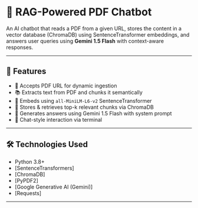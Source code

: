 # 📄 RAG-Powered PDF Chatbot

An AI chatbot that reads a PDF from a given URL, stores the content in a vector database (ChromaDB) using SentenceTransformer embeddings, and answers user queries using **Gemini 1.5 Flash** with context-aware responses.

---

## 🚀 Features

- 🔗 Accepts PDF URL for dynamic ingestion  
- 📚 Extracts text from PDF and chunks it semantically  
- 🤖 Embeds using `all-MiniLM-L6-v2` SentenceTransformer  
- 💾 Stores & retrieves top-k relevant chunks via ChromaDB  
- 🧠 Generates answers using Gemini 1.5 Flash with system prompt  
- 💬 Chat-style interaction via terminal  

---

## 🛠️ Technologies Used

- Python 3.8+
- [SentenceTransformers]
- [ChromaDB]
- [PyPDF2]
- [Google Generative AI (Gemini)]
- [Requests]

---
